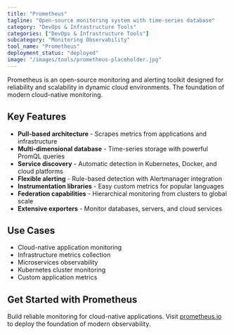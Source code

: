 ```yaml
---
title: "Prometheus"
tagline: "Open-source monitoring system with time-series database"
category: "DevOps & Infrastructure Tools"
categories: ["DevOps & Infrastructure Tools"]
subcategory: "Monitoring Observability"
tool_name: "Prometheus"
deployment_status: "deployed"
image: "/images/tools/prometheus-placeholder.jpg"
---
```

Prometheus is an open-source monitoring and alerting toolkit designed for reliability and scalability in dynamic cloud environments. The foundation of modern cloud-native monitoring.

## Key Features

- **Pull-based architecture** - Scrapes metrics from applications and infrastructure
- **Multi-dimensional database** - Time-series storage with powerful PromQL queries
- **Service discovery** - Automatic detection in Kubernetes, Docker, and cloud platforms
- **Flexible alerting** - Rule-based detection with Alertmanager integration
- **Instrumentation libraries** - Easy custom metrics for popular languages
- **Federation capabilities** - Hierarchical monitoring from clusters to global scale
- **Extensive exporters** - Monitor databases, servers, and cloud services

## Use Cases

- Cloud-native application monitoring
- Infrastructure metrics collection
- Microservices observability
- Kubernetes cluster monitoring
- Custom application metrics

## Get Started with Prometheus

Build reliable monitoring for cloud-native applications. Visit [prometheus.io](https://prometheus.io) to deploy the foundation of modern observability.
